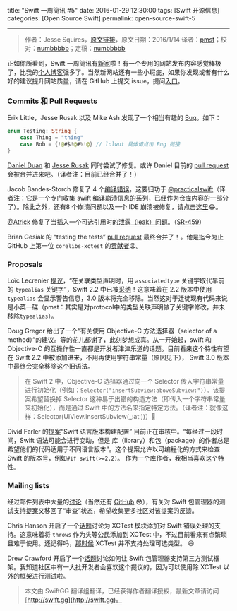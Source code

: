 title: "Swift 一周简讯 #5"
date: 2016-01-29 12:30:00
tags: [Swift 开源信息]
categories: [Open Source Swift]
permalink: open-source-swift-5

---
> 作者：Jesse Squires，[原文链接](http://swiftweekly.github.io/issue-5/)，原文日期：2016/1/14
> 译者：[pmst](http://www.jianshu.com/users/596f2ba91ce9/latest_articles)；校对：[numbbbbb](http://numbbbbb.com/)；定稿：[numbbbbb](http://numbbbbb.com/)
  








<!--此处开始正文-->



正如你所看到，Swift 一周简讯有[新家](http://swiftweekly.github.io)啦！有一个专用的网站发布内容感觉棒极了，比我的[个人博客](http://www.jessesquires.com/new-weekly-brief/)强多了。当然新网站还有一些小瑕疵，如果你发现或者有什么好的建议提升网站质量，请在 GitHub 上提交 issue，提问[入口](https://github.com/SwiftWeekly/swiftweekly.github.io/issues/new)。

<!--more-->

### Commits 和 Pull Requests

Erik Little，Jesse Rusak 以及 Mike Ash 发现了一个相当有趣的 [Bug](https://bugs.swift.org/browse/SR-510)。如下：

``` swift
enum Testing: String {
    case Thing = "thing"
    case Bob = {!@#$!@#%!@} // lolwut 具体请点击 Bug 链接
}
```

[Daniel Duan](https://github.com/apple/swift/pull/931) 和 [Jesse Rusak](https://github.com/apple/swift/pull/934) 同时尝试了修复。或许 Daniel 目前的 [pull request](https://github.com/apple/swift/pull/955) 会被合并进来吧。（译者注：目前已经合并了！）

Jacob Bandes-Storch 修复了 4 个[编译错误](https://github.com/apple/swift/pull/910)，这要归功于 [@practicalswift](https://github.com/practicalswift)（译者注：它是一个专门收集 swift 编译崩溃信息的系列，已经作为仓库内容的一部分了）。除此之外，还有8 个崩溃问题以及一个 IDE 崩溃被修复，请点击[这里](https://github.com/apple/swift/pull/926)😂。

[@Atrick](https://github.com/atrick) 修复了当插入一个可选引用时的[泄露（leak）问题](https://github.com/apple/swift/commit/9cf84c24ca860c64b6858d61d271476d5575592a)。（[SR-459](https://bugs.swift.org/browse/SR-459)）

Brian Gesiak 的 “testing the tests” [pull request](https://github.com/apple/swift-corelibs-xctest/pull/20) 最终合并了！。他是迄今为止 GitHub 上第一位 `corelibs-xctest` 的[贡献者](https://github.com/apple/swift-corelibs-xctest/graphs/contributors)😦。



### Proposals

Loïc Lecrenier [提议](https://github.com/apple/swift-evolution/blob/master/proposals/0011-replace-typealias-associated.md)，“在关联类型声明时，用 `associatedtype` 关键字取代早前的 `typealias` 关键字”，Swift 2.2 中已被[采纳](https://lists.swift.org/pipermail/swift-evolution-announce/2016-January/000014.html)！这意味着在 2.2 版本中使用 `typealias` 会显示警告信息，3.0 版本将完全移除。当然这对于迁徙现有代码来说是小菜一碟（pmst：其实是对protocol中的类型关联声明做了关键字修改，并未移除`typealias`）。

Doug Gregor 给出了一个“有关使用 Objective-C 方法选择器（selector of a method）”的建议。等的花儿都谢了，此刻梦想成真。从一开始起，swift 和 Objective-C 的互操作性一直都是开发者津津乐道的话题。目前看来这个特性有望在 Swift 2.2 中被添加进来，不用再使用字符串常量（原因见下）， Swift 3.0 版本中最终会完全移除这个旧语法。

> 在 Swift 2 中，Objective-C 选择器通过向一个 Selector 传入字符串常量进行初始化（例如：`Selector("insertSubview:aboveSubview:")`）。该提案希望替换掉 Selector 这种易于出错的构造方法（即传入一个字符串常量来初始化），而是通过 Swift 中的方法名来指定特定方法。（译者注：就像这样：Selector(UIView.insertSubview(_:at:))）👏



Divid Farler 的[提案](https://github.com/apple/swift-evolution/blob/master/proposals/0020-if-swift-version.md)“Swift 语言版本构建配置” 目前正在审核中。“每经过一段时间，Swift 语法可能会进行变动，但是 库（library）和包（package）的作者总是希望他们的代码适用于不同语言版本”。这个提案允许以可编程化的方式来检查 Swift 的版本号，例如`#if swift(>=2.2)`。 作为一个库作者，我相当喜欢这个特性。

### Mailing lists

经过邮件列表中大量的[讨论](https://lists.swift.org/pipermail/swift-evolution/Week-of-Mon-20160111/006466.html)（当然还有 [GitHub](https://github.com/apple/swift-evolution/pull/51) 😳），有关对 Swift 包管理器的测试支持[提案](https://github.com/apple/swift-evolution/blob/master/proposals/0019-package-manager-testing.md)又移回了“审查”状态，希望收集更多社区对该提案的反馈。

Chris Hanson 开启了一个[话题](https://lists.swift.org/pipermail/swift-evolution/Week-of-Mon-20160104/006091.html)讨论为 XCTest 模块添加对 Swift 错误处理的支持。这意味着将 `throws` 作为头等公民添加到 XCTest 中，不过目前看来有点繁琐且难于使用。还记得吗，[那时候](https://www.natashatherobot.com/unit-testing-optionals-in-swift-xctassertnotnil/) XCTest 并不支持处理可选类型。 😄

Drew Crawford 开启了一个[话题](https://lists.swift.org/pipermail/swift-build-dev/Week-of-Mon-20151228/000125.html)讨论如何让 Swift 包管理器支持第三方测试框架。我知道社区中有一大批开发者会喜欢这个提议的，因为可以使用除 XCTest 以外的框架进行测试啦。
> 本文由 SwiftGG 翻译组翻译，已经获得作者翻译授权，最新文章请访问 [http://swift.gg](http://swift.gg)。